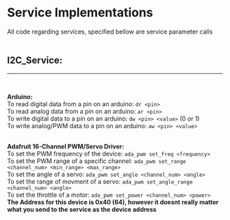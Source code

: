 # Service Implementations

All code regarding services, specified bellow are service parameter calls
<br>
<br>


## I2C_Service:
---
<br>

**Arduino:**<br>
    To read digital data from a pin on an arduino: `dr <pin>`<br>
    To read analog data from a pin on an arduino: `ar <pin>`<br>
    To write digital data to a pin on an arduino: `dw <pin> <value>` (0 or 1)<br>
    To write analog/PWM data to a pin on an arduino: `aw <pin> <value>`<br>
    <br>

**Adafruit 16-Channel PWM/Servo Driver:**<br>
    To set the PWM frequency of the device: `ada_pwm set_freq <frequency>`<br>
    To set the PWM range of a specific channel: `ada_pwm set_range <channel_num> <min_range> <max_range>`<br>
    To set the angle of a servo: `ada_pwm set_angle <channel_num> <angle>`<br>
    To set the range of movment of a servo: `ada_pwm set_angle_range <channel_num> <angle>`<br>
    To set the throttle of a motor: `ada_pwm set_power <channel_num> <power>`<br>
    **The Address for this device is 0x40 (64), however it doesnt really matter what you send to the service as the device address**

